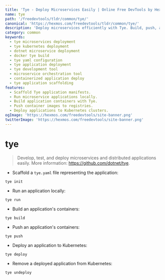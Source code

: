 ```yaml
---
title: 'Tye - Deploy Microservices Easily | Online Free DevTools by Hexmos'
name: tye
path: '/freedevtools/tldr/common/tye/'
canonical: 'https://hexmos.com/freedevtools/tldr/common/tye/'
description: 'Deploy microservices efficiently with Tye. Build, push, and deploy .NET applications to Kubernetes with ease. Free online tool, no registration required.'
category: common
keywords:
  - tye microservices deployment
  - tye kubernetes deployment
  - dotnet microservice deployment
  - docker tye build
  - tye yaml configuration
  - tye application deployment
  - tye development tool
  - microservice orchestration tool
  - containerized application deploy
  - tye application scaffolding
features:
  - Scaffold Tye application manifests.
  - Run microservice applications locally.
  - Build application containers with Tye.
  - Push container images to registries.
  - Deploy applications to Kubernetes clusters.
ogImage: 'https://hexmos.com/freedevtools/site-banner.png'
twitterImage: 'https://hexmos.com/freedevtools/site-banner.png'
---
```


# tye

> Develop, test, and deploy microservices and distributed applications easily.
> More information: <https://github.com/dotnet/tye>.

- Scaffold a `tye.yaml` file representing the application:

`tye init`

- Run an application locally:

`tye run`

- Build an application's containers:

`tye build`

- Push an application's containers:

`tye push`

- Deploy an application to Kubernetes:

`tye deploy`

- Remove a deployed application from Kubernetes:

`tye undeploy`
